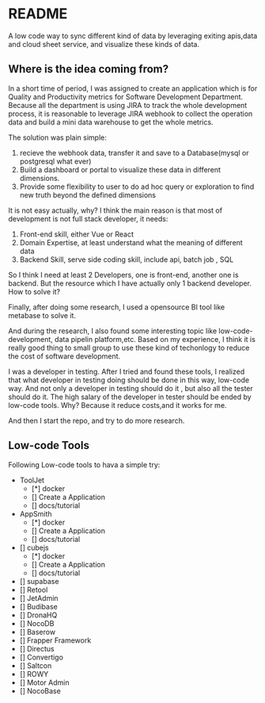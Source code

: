 # README

A low code way to sync different kind of data by leveraging exiting apis,data and cloud sheet service, and visualize these kinds of data.


## Where is the idea coming from?

In a short time of period, I was assigned to create an application which is for Quality and Productivity metrics for Software Development Department. Because all the department is using JIRA to track the whole development process, it is reasonable to leverage JIRA webhook to collect the operation data and build a mini data warehouse to get the whole metrics. 

The solution was plain simple:
1. recieve the webhook data, transfer it and save to a Database(mysql or postgresql what ever)
2. Build a dashboard or portal to visualize these data in different dimensions.
3. Provide some flexibility to user to do ad hoc query or exploration to find new truth beyond the defined dimensions

It is not easy actually, why? I think the main reason is that most of development is not full stack developer, it needs:

1. Front-end skill, either Vue or React
2. Domain Expertise, at least understand what the meaning of different data
3. Backend Skill, serve side coding skill, include api, batch job , SQL 

So I think I need at least 2 Developers, one is front-end, another one is backend. But the resource which I have actually only 1 backend developer. How to solve it?

Finally, after doing some research, I used a opensource BI tool like metabase to  solve it.

And during the research, I also found some interesting topic like low-code-development, data pipelin platform,etc. Based on my experience, I think it is really good thing to small group to use these kind of techonlogy to reduce the cost of software development. 

I was a developer in testing. After I tried and found these tools, I realized that what developer in testing doing should be done in this way, low-code way. And not only a developer in testing should do it , but also all the tester should do it. The high salary of the developer in tester should be ended by low-code tools. Why? Because it reduce costs,and it works for me. 

And then I start the repo, and try to do more research. 


## Low-code Tools

Following Low-code tools to hava a simple try: 

- ToolJet
  * [*] docker
  * [] Create a Application
  * [] docs/tutorial
- AppSmith
  * [*] docker
  * [] Create a Application
  * [] docs/tutorial
- [] cubejs
  * [*] docker
  * [] Create a Application
  * [] docs/tutorial
- [] supabase
- [] Retool
- [] JetAdmin
- [] Budibase
- [] DronaHQ
- [] NocoDB
- [] Baserow
- [] Frapper Framework
- [] Directus
- [] Convertigo
- [] Saltcon
- []  ROWY
- [] Motor Admin
- [] NocoBase